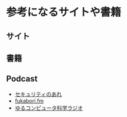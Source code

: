 # 参考になるサイトや書籍

## サイト

## 書籍

## Podcast

- [セキュリティのあれ](https://www.tsujileaks.com/)
- [fukabori.fm](https://fukabori.fm/)
- [ゆるコンピュータ科学ラジオ](https://podcasts.apple.com/ru/podcast/%E3%82%86%E3%82%8B%E3%82%B3%E3%83%B3%E3%83%94%E3%83%A5%E3%83%BC%E3%82%BF%E7%A7%91%E5%AD%A6%E3%83%A9%E3%82%B8%E3%82%AA/id1604353315)
